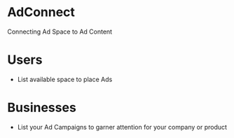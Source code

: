 # AdConnect
Connecting Ad Space to Ad Content

# Users
- List available space to place Ads

# Businesses 
- List your Ad Campaigns to garner attention for your company or product
